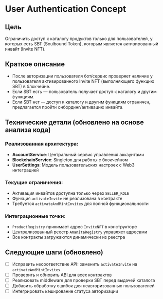 # User Authentication Concept

## Цель
Ограничить доступ к каталогу продуктов только для пользователей, у которых есть SBT (Soulbound Token), которым является активированный инвайт (Invite NFT).

## Краткое описание
- После авторизации пользователя бот/сервис проверяет наличие у пользователя активированного Invite NFT (выполняющего функцию SBT) в блокчейне.
- Если SBT есть — пользователь получает доступ к каталогу и другим функциям.
- Если SBT нет — доступ к каталогу и другим функциям ограничен, предлагается пройти онбординг/активацию инвайта.

## Технические детали (обновлено на основе анализа кода)

### Реализованная архитектура:
- **AccountService**: Центральный сервис управления аккаунтами
- **BlockchainService**: Singleton для работы с блокчейном
- **UserSettings**: Модель пользовательских настроек с Web3 интеграцией

### Текущие ограничения:
- Активация инвайтов доступна только через `SELLER_ROLE`
- Функция `activateInvite` не реализована в контракте
- Требуется `activateAndMintInvites` для полной функциональности

### Интеграционные точки:
- `ProductRegistry` принимает адрес `InviteNFT` в конструкторе
- Централизованный реестр `AmanitaRegistry` управляет адресами
- Все контракты загружаются динамически из реестра

## Следующие шаги (обновлено)
- [ ] Исправить несоответствие API: заменить `activateInvite` на `activateAndMintInvites`
- [ ] Проверить и обновить ABI для всех контрактов
- [ ] Реализовать middleware для проверки SBT перед выдачей каталога
- [ ] Добавить обработку ошибок для неавторизованных пользователей
- [ ] Интегрировать кэширование статуса авторизации